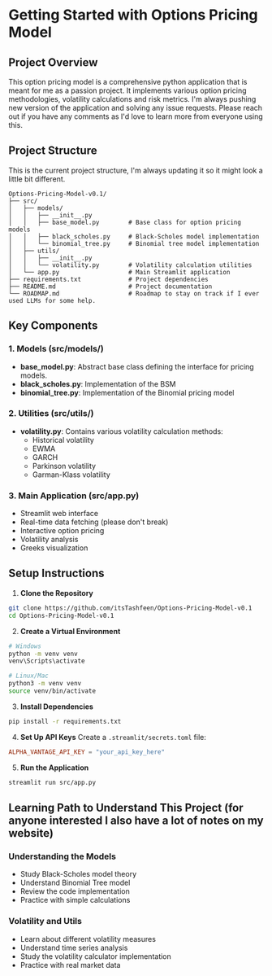 # Getting Started with Options Pricing Model

## Project Overview
This option pricing model is a comprehensive python application that is meant for me as a passion project. It implements various option pricing methodologies, volatility calculations and risk metrics. I'm always pushing new version of the application and solving any issue requests. Please reach out if you have any comments as I'd love to learn more from everyone using this.

## Project Structure
This is the current project structure, I'm always updating it so it might look a little bit different.
```
Options-Pricing-Model-v0.1/
├── src/
│   ├── models/
│   │   ├── __init__.py
│   │   ├── base_model.py        # Base class for option pricing models
│   │   ├── black_scholes.py     # Black-Scholes model implementation
│   │   └── binomial_tree.py     # Binomial tree model implementation
│   ├── utils/
│   │   ├── __init__.py
│   │   └── volatility.py        # Volatility calculation utilities
│   └── app.py                   # Main Streamlit application
├── requirements.txt             # Project dependencies
├── README.md                    # Project documentation
└── ROADMAP.md                   # Roadmap to stay on track if I ever used LLMs for some help.
```

## Key Components

### 1. Models (src/models/)
- **base_model.py**: Abstract base class defining the interface for pricing models.
- **black_scholes.py**: Implementation of the BSM
- **binomial_tree.py**: Implementation of the Binomial pricing model

### 2. Utilities (src/utils/)
- **volatility.py**: Contains various volatility calculation methods:
  - Historical volatility
  - EWMA
  - GARCH
  - Parkinson volatility
  - Garman-Klass volatility

### 3. Main Application (src/app.py)
- Streamlit web interface
- Real-time data fetching (please don't break)
- Interactive option pricing
- Volatility analysis
- Greeks visualization

## Setup Instructions

1. **Clone the Repository**
```bash
git clone https://github.com/itsTashfeen/Options-Pricing-Model-v0.1
cd Options-Pricing-Model-v0.1
```

2. **Create a Virtual Environment**
```bash
# Windows
python -m venv venv
venv\Scripts\activate

# Linux/Mac
python3 -m venv venv
source venv/bin/activate
```

3. **Install Dependencies**
```bash
pip install -r requirements.txt
```

4. **Set Up API Keys**
Create a `.streamlit/secrets.toml` file:
```toml
ALPHA_VANTAGE_API_KEY = "your_api_key_here"
```

5. **Run the Application**
```bash
streamlit run src/app.py
```

## Learning Path to Understand This Project (for anyone interested I also have a lot of notes on my website)

### Understanding the Models
- Study Black-Scholes model theory
- Understand Binomial Tree model
- Review the code implementation
- Practice with simple calculations

### Volatility and Utils
- Learn about different volatility measures
- Understand time series analysis
- Study the volatility calculator implementation
- Practice with real market data
